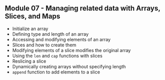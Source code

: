 ## Module 07 - Managing related data with Arrays, Slices, and Maps

- Initialize an array
- Defining type and length of an array
- Accessing and modifying elements of an array
- Slices and how to create them
- Modifying elements of a slice modifies the original array
- Using the `len` and `cap` functions with slices
- Reslicing a slice
- Dynamically creating arrays without specifying length
- `append` function to add elements to a slice
